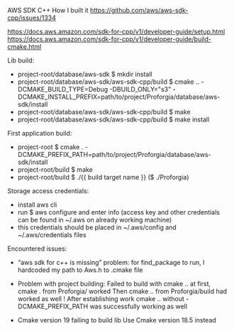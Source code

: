 AWS SDK C++
How I built it
https://github.com/aws/aws-sdk-cpp/issues/1334

https://docs.aws.amazon.com/sdk-for-cpp/v1/developer-guide/setup.html
https://docs.aws.amazon.com/sdk-for-cpp/v1/developer-guide/build-cmake.html

Lib build:
- project-root/database/aws-sdk $ mkdir install
- project-root/database/aws-sdk/aws-sdk-cpp/build $ cmake .. -DCMAKE_BUILD_TYPE=Debug -DBUILD_ONLY="s3"  -DCMAKE_INSTALL_PREFIX=path/to/project/Proforgia/database/aws-sdk/install
- project-root/database/aws-sdk/aws-sdk-cpp/build $ make
- project-root/database/aws-sdk/aws-sdk-cpp/build $ make install

First application build:
- project-root $  cmake . -DCMAKE_PREFIX_PATH=path/to/project/Proforgia/database/aws-sdk/install
- project-root/build $  make
- project-root/build $  ./{{ build target name }}  ($ ./Proforgia)

Storage access credentials:
- install aws cli
- run $ aws configure and enter info (access key and other credentials can be found in ~/.aws on already working machine)
- this credentials should be placed in ~/.aws/config and ~/.aws/credentials files



Encountered issues:
- “aws sdk for c++ is missing” problem:
for find_package to run, I hardcoded my path to Aws.h to .cmake file

- Problem with project building:
Failed to build with cmake .. at first, 
cmake . from Proforgia/ worked
Then cmake .. from Proforgia/build had worked as well
! After establishing work cmake .. without -DCMAKE_PREFIX_PATH was successfully working as well

- Cmake version 19 failing to build lib
Use Cmake version 18.5 instead